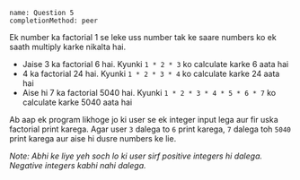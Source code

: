 ```ngMeta
name: Question 5
completionMethod: peer
```

Ek number ka factorial 1 se leke uss number tak ke saare numbers ko ek saath multiply karke nikalta hai.

* Jaise 3 ka factorial 6 hai. Kyunki `1 * 2 * 3` ko calculate karke 6 aata hai
* 4 ka factorial 24 hai. Kyunki `1 * 2 * 3 * 4` ko calculate karke 24 aata hai
* Aise hi 7 ka factorial 5040 hai. Kyunki `1 * 2 * 3 * 4 * 5 * 6 * 7` ko calculate karke 5040 aata hai

Ab aap ek program likhoge jo ki user se ek integer input lega aur fir uska factorial print karega. Agar user `3` dalega to `6` print karega, `7` dalega toh `5040` print karega aur aise hi dusre numbers ke lie.

*Note: Abhi ke liye yeh soch lo ki user sirf positive integers hi dalega. Negative integers kabhi nahi dalega.*
